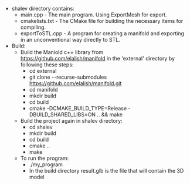 - shalev directory contains:
  - main.cpp - The main program. Using ExportMesh for export.
  - cmakelists.txt - The CMake file for building the necessary items for compiling.
  - exportToSTL.cpp - A program for creating a manifold and exporting in an unconventional way directly to STL.
- Build:
  - Build the Maniold c++ library from https://github.com/elalish/manifold in the 'external' directory by following these steps:
    - cd external
    - git clone --recurse-submodules https://github.com/elalish/manifold.git
    - cd manifold
    - mkdir build
    - cd build
    - cmake -DCMAKE_BUILD_TYPE=Release -DBUILD_SHARED_LIBS=ON .. && make
  - Build the project again in shalev directory:
    - cd shalev
    - mkdir build
    - cd build
    - cmake ..
    - make
  - To run the program:
    - ./my_program
    - In the build directory result.glb is the file that will contain the 3D model
